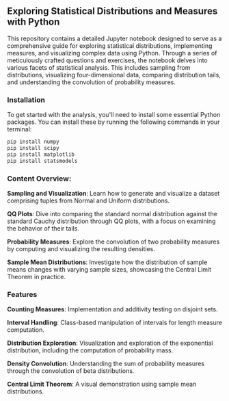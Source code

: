 ## Exploring Statistical Distributions and Measures with Python
This repository contains a detailed Jupyter notebook designed to serve as a comprehensive guide for exploring statistical distributions, implementing measures, and visualizing complex data using Python. Through a series of meticulously crafted questions and exercises, the notebook delves into various facets of statistical analysis. This includes sampling from distributions, visualizing four-dimensional data, comparing distribution tails, and understanding the convolution of probability measures.

### Installation
To get started with the analysis, you'll need to install some essential Python packages. You can install these by running the following commands in your terminal:

```bash
pip install numpy
pip install scipy
pip install matplotlib
pip install statsmodels
```


### Content Overview:

**Sampling and Visualization**: Learn how to generate and visualize a dataset comprising tuples from Normal and Uniform distributions.

**QQ Plots**: Dive into comparing the standard normal distribution against the standard Cauchy distribution through QQ plots, with a focus on examining the behavior of their tails.

**Probability Measures**: Explore the convolution of two probability measures by computing and visualizing the resulting densities.

**Sample Mean Distributions**: Investigate how the distribution of sample means changes with varying sample sizes, showcasing the Central Limit Theorem in practice.

### Features

**Counting Measures**: Implementation and additivity testing on disjoint sets.

**Interval Handling**: Class-based manipulation of intervals for length measure computation.

**Distribution Exploration**: Visualization and exploration of the exponential distribution, including the computation of probability mass.

**Density Convolution**: Understanding the sum of probability measures through the convolution of beta distributions.

**Central Limit Theorem**: A visual demonstration using sample mean distributions.
